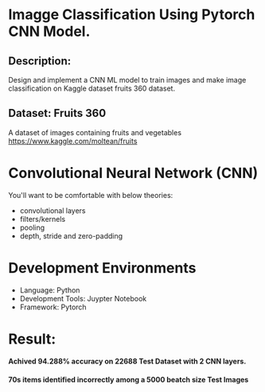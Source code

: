 # Imagge Classification Using Pytorch CNN Model.
## Description:
Design and implement a CNN ML model to train images and make image classification on Kaggle dataset fruits 360 dataset.

## Dataset: Fruits 360
A dataset of images containing fruits and vegetables https://www.kaggle.com/moltean/fruits

# Convolutional Neural Network (CNN)
You'll want to be comfortable with below theories:
* convolutional layers
* filters/kernels
* pooling
* depth, stride and zero-padding

# Development Environments
* Language: Python
* Development Tools: Juypter Notebook
* Framework: Pytorch

# Result:
#### Achived 94.288% accuracy on 22688 Test Dataset with 2 CNN layers.
#### 70s items identified incorrectly among a 5000 beatch size Test Images
